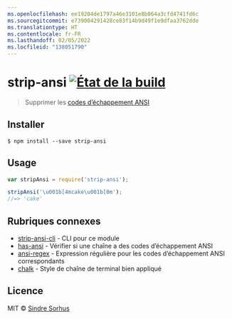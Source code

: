 ```yaml
---
ms.openlocfilehash: ee19204de1797a46e3101e8b064a3cfd4741fd6c
ms.sourcegitcommit: e739004291428ce83f14b9d49f1e9dfaa3762dde
ms.translationtype: HT
ms.contentlocale: fr-FR
ms.lasthandoff: 02/05/2022
ms.locfileid: "138051790"
---
```

# <a name="strip-ansi-build-statushttpstravis-ciorgchalkstrip-ansi"></a>strip-ansi [![État de la build](https://travis-ci.org/chalk/strip-ansi.svg?branch=master)](https://travis-ci.org/chalk/strip-ansi)

> Supprimer les [codes d’échappement ANSI](http://en.wikipedia.org/wiki/ANSI_escape_code)


## <a name="install"></a>Installer

```
$ npm install --save strip-ansi
```


## <a name="usage"></a>Usage

```js
var stripAnsi = require('strip-ansi');

stripAnsi('\u001b[4mcake\u001b[0m');
//=> 'cake'
```


## <a name="related"></a>Rubriques connexes

- [strip-ansi-cli](https://github.com/chalk/strip-ansi-cli) - CLI pour ce module
- [has-ansi](https://github.com/chalk/has-ansi) - Vérifier si une chaîne a des codes d’échappement ANSI
- [ansi-regex](https://github.com/chalk/ansi-regex) - Expression régulière pour les codes d’échappement ANSI correspondants
- [chalk](https://github.com/chalk/chalk) - Style de chaîne de terminal bien appliqué


## <a name="license"></a>Licence

MIT © [Sindre Sorhus](http://sindresorhus.com)
